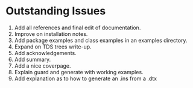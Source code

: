 # Outstanding Issues
1.  Add all references and final edit of documentation.
2. Improve on installation notes.
3. Add package examples and class examples in an examples directory.
4. Expand on TDS trees write-up.
5. Add acknowledgements.
6. Add summary.
7. Add a nice coverpage.
8. Explain guard and generate with working examples.
9. Add explanation as to how to generate an .ins from a .dtx

